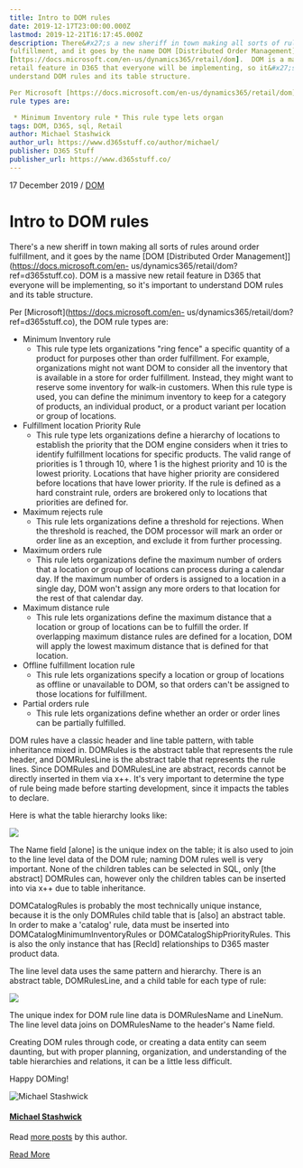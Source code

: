 ```yaml
---
title: Intro to DOM rules
date: 2019-12-17T23:00:00.000Z
lastmod: 2019-12-21T16:17:45.000Z
description: There&#x27;s a new sheriff in town making all sorts of rules around order
fulfillment, and it goes by the name DOM [Distributed Order Management]
[https://docs.microsoft.com/en-us/dynamics365/retail/dom].  DOM is a massive new
retail feature in D365 that everyone will be implementing, so it&#x27;s important to
understand DOM rules and its table structure.

Per Microsoft [https://docs.microsoft.com/en-us/dynamics365/retail/dom], the DOM
rule types are:

 * Minimum Inventory rule * This rule type lets organ
tags: DOM, D365, sql, Retail
author: Michael Stashwick
author_url: https://www.d365stuff.co/author/michael/
publisher: D365 Stuff
publisher_url: https://www.d365stuff.co/
---
```


17 December 2019 / [DOM](/tag/dom/)

# Intro to DOM rules

There's a new sheriff in town making all sorts of rules around order
fulfillment, and it goes by the name [DOM [Distributed Order
Management]](https://docs.microsoft.com/en-
us/dynamics365/retail/dom?ref=d365stuff.co). DOM is a massive new retail
feature in D365 that everyone will be implementing, so it's important to
understand DOM rules and its table structure.

Per [Microsoft](https://docs.microsoft.com/en-
us/dynamics365/retail/dom?ref=d365stuff.co), the DOM rule types are:

  * Minimum Inventory rule 
    * This rule type lets organizations "ring fence" a specific quantity of a product for purposes other than order fulfillment. For example, organizations might not want DOM to consider all the inventory that is available in a store for order fulfillment. Instead, they might want to reserve some inventory for walk-in customers. When this rule type is used, you can define the minimum inventory to keep for a category of products, an individual product, or a product variant per location or group of locations.
  * Fulfillment location Priority Rule 
    * This rule type lets organizations define a hierarchy of locations to establish the priority that the DOM engine considers when it tries to identify fulfillment locations for specific products. The valid range of priorities is 1 through 10, where 1 is the highest priority and 10 is the lowest priority. Locations that have higher priority are considered before locations that have lower priority. If the rule is defined as a hard constraint rule, orders are brokered only to locations that priorities are defined for.
  * Maximum rejects rule 
    * This rule lets organizations define a threshold for rejections. When the threshold is reached, the DOM processor will mark an order or order line as an exception, and exclude it from further processing.
  * Maximum orders rule 
    * This rule lets organizations define the maximum number of orders that a location or group of locations can process during a calendar day. If the maximum number of orders is assigned to a location in a single day, DOM won't assign any more orders to that location for the rest of that calendar day.
  * Maximum distance rule 
    * This rule lets organizations define the maximum distance that a location or group of locations can be to fulfill the order. If overlapping maximum distance rules are defined for a location, DOM will apply the lowest maximum distance that is defined for that location.
  * Offline fulfillment location rule 
    * This rule lets organizations specify a location or group of locations as offline or unavailable to DOM, so that orders can't be assigned to those locations for fulfillment.
  * Partial orders rule 
    * This rule lets organizations define whether an order or order lines can be partially fulfilled.

DOM rules have a classic header and line table pattern, with table inheritance
mixed in. DOMRules is the abstract table that represents the rule header, and
DOMRulesLine is the abstract table that represents the rule lines. Since
DOMRules and DOMRulesLine are abstract, records cannot be directly inserted in
them via x++. It's very important to determine the type of rule being made
before starting development, since it impacts the tables to declare.

Here is what the table hierarchy looks like:

![](https://www.d365stuff.co/content/images/2019/12/DOMRules-5.jpg)

The Name field [alone] is the unique index on the table; it is also used to
join to the line level data of the DOM rule; naming DOM rules well is very
important. None of the children tables can be selected in SQL, only [the
abstract] DOMRules can, however only the children tables can be inserted into
via x++ due to table inheritance.

DOMCatalogRules is probably the most technically unique instance, because it
is the only DOMRules child table that is [also] an abstract table. In order to
make a 'catalog' rule, data must be inserted into
DOMCatalogMinimumInventoryRules or DOMCatalogShipPriorityRules. This is also
the only instance that has [RecId] relationships to D365 master product data.

The line level data uses the same pattern and hierarchy. There is an abstract
table, DOMRulesLine, and a child table for each type of rule:

![](https://www.d365stuff.co/content/images/2019/12/DOMRulesLine-1.jpg)

The unique index for DOM rule line data is DOMRulesName and LineNum. The line
level data joins on DOMRulesName to the header's Name field.

Creating DOM rules through code, or creating a data entity can seem daunting,
but with proper planning, organization, and understanding of the table
hierarchies and relations, it can be a little less difficult.

Happy DOMing!

![Michael Stashwick](/content/images/size/w100/2019/07/FacePic.jpg)

#### [Michael Stashwick](/author/michael/)

Read [more posts](/author/michael/) by this author.

[Read More](/author/michael/)


